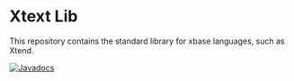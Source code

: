 # Xtext Lib

This repository contains the standard library for xbase languages, such as Xtend.

[![Javadocs](http://javadoc.io/badge/org.eclipse.xtext/org.eclipse.xtext.xbase.lib.svg)](http://javadoc.io/doc/org.eclipse.xtext/org.eclipse.xtext.xbase.lib)
